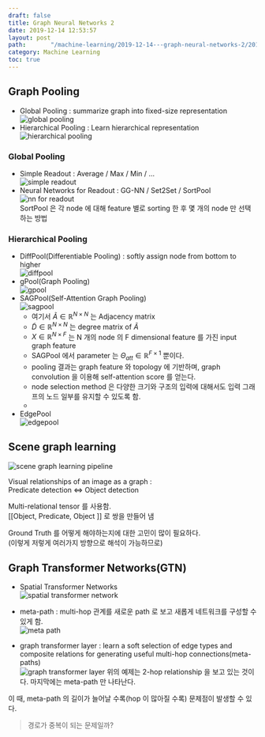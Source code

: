 ```yaml
---
draft: false
title: Graph Neural Networks 2
date: 2019-12-14 12:53:57
layout: post
path:       "/machine-learning/2019-12-14---graph-neural-networks-2/2019-12-14---graph-neural-networks-2/"
category: Machine Learning
toc: true
---
```


## Graph Pooling  

- Global Pooling : summarize graph into fixed-size representation  
  ![global pooling](/assets/images/2019-12-14---graph-neural-networks-2/image1.png)  
- Hierarchical Pooling : Learn hierarchical representation  
  ![hierarchical pooling](/assets/images/2019-12-14---graph-neural-networks-2/image2.png)

### Global Pooling  

- Simple Readout : Average / Max / Min / ...  
  ![simple readout](/assets/images/2019-12-14---graph-neural-networks-2/image3.png)  
- Neural Networks for Readout : GG-NN / Set2Set / SortPool  
  ![nn for readout](/assets/images/2019-12-14---graph-neural-networks-2/image4.png)  
  SortPool 은 각 node 에 대해 feature 별로 sorting 한 후 몇 개의 node 만 선택하는 방법
  
### Hierarchical Pooling  

- DiffPool(Differentiable Pooling) : softly assign node from bottom to higher  
  ![diffpool](/assets/images/2019-12-14---graph-neural-networks-2/image5.png)  
- gPool(Graph Pooling)  
  ![gpool](/assets/images/2019-12-14---graph-neural-networks-2/image6.png)  
- SAGPool(Self-Attention Graph Pooling)  
  ![sagpool](/assets/images/2019-12-14---graph-neural-networks-2/image7.png)  
  - 여기서 $\tilde{A} \in \mathbb{R}^{N\times N}$ 는 Adjacency matrix  
  - $\tilde{D} \in \mathbb{R}^{N\times N}$ 는 degree matrix of $\tilde{A}$  
  - $X \in \mathbb{R}^{N\times F}$ 는 N 개의 node 의 F dimensional feature 를 가진 input graph feature  
  - SAGPool 에서 parameter 는 $\Theta_{att} \in \mathbb{R}^{F \times 1}$ 뿐이다.  
  - pooling 결과는 graph feature 와 topology 에 기반하며, graph convolution 을 이용해 self-attention score 를 얻는다.  
  - node selection method 은 다양한 크기와 구조의 입력에 대해서도 입력 그래프의 노드 일부를 유지할 수 있도록 함.
  - 
- EdgePool  
  ![edgepool](/assets/images/2019-12-14---graph-neural-networks-2/image8.png)

## Scene graph learning  

![scene graph learning pipeline](/assets/images/2019-12-14---graph-neural-networks-2/image9.png)

Visual relationships of an image as a graph :  
Predicate detection <=> Object detection

Multi-relational tensor 를 사용함.  
\[\[Object, Predicate, Object \]\] 로 쌍을 만들어 냄

Ground Truth 를 어떻게 해야하는지에 대한 고민이 많이 필요하다.  
(이렇게 저렇게 여러가지 방향으로 해석이 가능하므로)

## Graph Transformer Networks(GTN)

- Spatial Transformer Networks  
  ![spatial transformer network](/assets/images/2019-12-14---graph-neural-networks-2/image10.png)

- meta-path : multi-hop 관계를 새로운 path 로 보고 새롭게 네트워크를 구성할 수 있게 함.  
  ![meta path](/assets/images/2019-12-14---graph-neural-networks-2/image11.png)

- graph transformer layer : learn a soft selection of edge types and composite relations for generating useful multi-hop connections(meta-paths)  
  ![graph transformer layer](/assets/images/2019-12-14---graph-neural-networks-2/image12.png)
  위의 예제는 2-hop relationship 을 보고 있는 것이다. 마지막에는 meta-path 만 나타난다.

이 때, meta-path 의 길이가 늘어날 수록(hop 이 많아질 수록) 문제점이 발생할 수 있다.  

> 경로가 중복이 되는 문제일까?  
